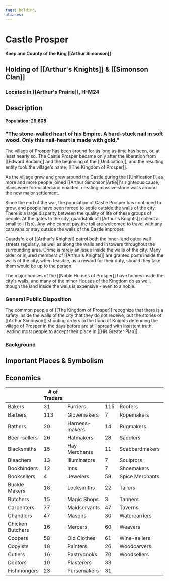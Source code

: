 ```yaml
---
tags: holding,
aliases:
---
```

# Castle Prosper
#### Keep and County of the King [[Arthur Simonson]]
## Holding of [[Arthur's Knights]] & [[Simonson Clan]]
### Located in [[Arthur's Prairie]], H-M24
## Description
#### Population: 29,608
### "The stone-walled heart of his Empire. A hard-stuck nail in soft wood. Only this nail-heart is made with gold."

The village of Prosper has been around for as long as time has been, or, at least nearly so. The Castle Prosper became only after the liberation from [[Edward Bodaim]] and the beginning of the [[Unification]], and the resulting entity took the village's name; [[The Kingdom of Prosper]].

As the village grew and grew around the Castle during the [[Unification]], as more and more people joined [[Arthur Simonson|Artie]]'s righteous cause, plans were formulated and enacted, creating massive stone walls around the now major settlement.

Since the end of the war, the population of Castle Prosper has continued to grow, and people have been forced to settle outside the walls of the city. There is a large disparity between the quality of life of these groups of people. At the gates to the city, guardsfolk of [[Arthur's Knights]] collect a small toll (1sp). Any who cannot pay the toll are welcomed to travel with any caravans or stay outside the walls of the Castle improper. 

Guardsfolk of [[Arthur's Knights]] patrol both the inner- and outer-wall streets regularly, as well as along the walls and in towers throughout the surrounding area. Crime is rarely an issue inside the walls of the city. Many older or injured members of [[Arthur's Knights]] are granted posts inside the walls of the city, when feasible, as a reward for their duty, should they take them would be up to the person.

The major houses of the [[Noble Houses of Prosper]] have homes inside the city's walls, and many of the minor Houses of the Kingdom do as well, though the land inside the walls is expensive - even to a noble.

### General Public Disposition
The common people of [[The Kingdom of Prosper]] recognize that there is a safety inside the walls of the city that they do not receive, but the stories of [[Arthur Simonson]] shouting orders to the flood of Knights defending the village of Prosper in the days before are still spread with insistent truth, leading most people to accept their place in [[His Greater Plan]]. 

### Background
## Important Places & Symbolism

## Economics
|                  | # of Traders |                |     |                 |     |
| ---------------- | ------------ | -------------- | --- | --------------- | --- |
| Bakers           | 31           | Furriers       | 115 | Roofers         | 22  |
| Barbers          | 113          | Glovemakers    | 7   | Ropemakers      | 23  |
| Bathers          | 20           | Harness-makers | 14  | Rugmakers       | 6   |
| Beer-sellers     | 26           | Hatmakers      | 28  | Saddlers        | 16  |
| Blacksmiths      | 15           | Hay Merchants  | 11  | Scabbardmakers  | 49  |
| Bleachers        | 13           | Illuminators   | 7   | Sculptors       | 6   |
| Bookbinders      | 12           | Inns           | 7   | Shoemakers      | 179 |
| Booksellers      | 4            | Jewelers       | 59  | Spice Merchants | 30  |
| Buckle Makers    | 18           | Locksmiths     | 22  | Tailors         | 59  |
| Butchers         | 15           | Magic Shops    | 3   | Tanners         | 8   |
| Carpenters       | 77           | Maidservants   | 47  | Taverns         | 54  |
| Chandlers        | 47           | Masons         | 30  | Watercarriers   | 17  |
| Chicken Butchers | 16           | Mercers        | 60  | Weavers         | 78  |
| Coopers          | 58           | Old Clothes    | 61  | Wine-sellers    | 19  |
| Copyists         | 18           | Painters       | 26  | Woodcarvers     | 18  |
| Cutlers          | 16           | Pastrycooks    | 70  | Woodsellers     | 16  |
| Doctors          | 10           | Plasterers     | 33  |                 |     |
| Fishmongers      | 23           | Pursemakers    | 31  |                 |     |

